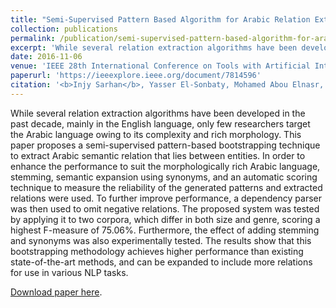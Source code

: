```yaml
---
title: "Semi-Supervised Pattern Based Algorithm for Arabic Relation Extraction"
collection: publications
permalink: /publication/semi-supervised-pattern-based-algorithm-for-arabic-relation-extraction
excerpt: 'While several relation extraction algorithms have been developed in the past decade, mainly in the English language, only few researchers target the Arabic language owing to its complexity and rich morphology. This paper proposes a semi-supervised pattern-based bootstrapping technique to extract Arabic semantic relation that lies between entities. In order to enhance the performance to suit the morphologically rich Arabic language, stemming, semantic expansion using synonyms, and an automatic scoring technique to measure the reliability of the generated patterns and extracted relations were used. To further improve performance, a dependency parser was then used to omit negative relations. The proposed system was tested by applying it to two corpora, which differ in both size and genre, scoring a highest F-measure of 75.06%. Furthermore, the effect of adding stemming and synonyms was also experimentally tested. The results show that this bootstrapping methodology achieves higher performance than existing state-of-the-art methods, and can be expanded to include more relations for use in various NLP tasks.'
date: 2016-11-06
venue: 'IEEE 28th International Conference on Tools with Artificial Intelligence (ICTAI)'
paperurl: 'https://ieeexplore.ieee.org/document/7814596'
citation: '<b>Injy Sarhan</b>, Yasser El-Sonbaty, Mohamed Abou Elnasr, <i>“A Semi-Supervised Pattern-Based Algorithm for Arabic Relation Extraction”</i>, 28th IEEE International Conference on Tools with Artificial Intelligence, San Jose, California, USA. (2016, Nov.).'
---
```

While several relation extraction algorithms have been developed in the past decade, mainly in the English language, only few researchers target the Arabic language owing to its complexity and rich morphology. This paper proposes a semi-supervised pattern-based bootstrapping technique to extract Arabic semantic relation that lies between entities. In order to enhance the performance to suit the morphologically rich Arabic language, stemming, semantic expansion using synonyms, and an automatic scoring technique to measure the reliability of the generated patterns and extracted relations were used. To further improve performance, a dependency parser was then used to omit negative relations. The proposed system was tested by applying it to two corpora, which differ in both size and genre, scoring a highest F-measure of 75.06%. Furthermore, the effect of adding stemming and synonyms was also experimentally tested. The results show that this bootstrapping methodology achieves higher performance than existing state-of-the-art methods, and can be expanded to include more relations for use in various NLP tasks.

[Download paper here](https://ieeexplore.ieee.org/document/7814596).